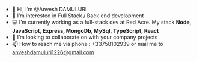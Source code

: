 - 👋 Hi, I’m @Anvesh DAMULURI
- 👀 I’m interested in Full Stack / Back end development
- 💻 I’m currently working as a full-stack dev at Red Acre. My stack **Node, JavaScript, Express, MongoDb, MySql, TypeScript, React**
- 💞️ I’m looking to collaborate on with your company projects
- 📫 How to reach me via phone : +33758102939 or mail me to anveshdamuluri1226@gmail.com

<!---
anveshdamulur/anveshdamulur is a ✨ special ✨ repository because its `README.md` (this file) appears on your GitHub profile.
You can click the Preview link to take a look at your changes.
--->
